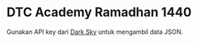 # DTC Academy Ramadhan 1440
Gunakan API key dari [Dark Sky](https://darksky.net/) untuk mengambil data JSON.
